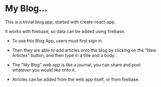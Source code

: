 # My Blog...

This is a trivial blog app, started with create-react-app.

It works with firebase, so data can be added using firebase.

- To use this Blog App, users must first sign in. 


- Then they are able to add articles onto the blog by clicking on the "New Articles" button, and then type in a title and a body. 


- The "My Blog" web app is like a journal, you can share and post whatever you would like onto it. 


- Atricles can be added from the web app itself, or from firebase. 
